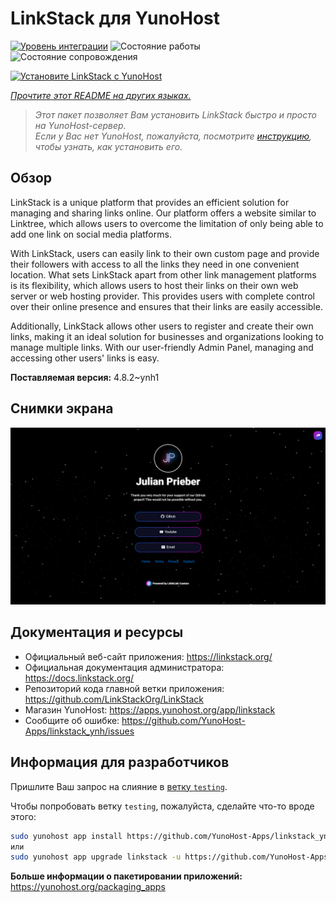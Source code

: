 <!--
Важно: этот README был автоматически сгенерирован <https://github.com/YunoHost/apps/tree/master/tools/readme_generator>
Он НЕ ДОЛЖЕН редактироваться вручную.
-->

# LinkStack для YunoHost

[![Уровень интеграции](https://apps.yunohost.org/badge/integration/linkstack)](https://ci-apps.yunohost.org/ci/apps/linkstack/)
![Состояние работы](https://apps.yunohost.org/badge/state/linkstack)
![Состояние сопровождения](https://apps.yunohost.org/badge/maintained/linkstack)

[![Установите LinkStack с YunoHost](https://install-app.yunohost.org/install-with-yunohost.svg)](https://install-app.yunohost.org/?app=linkstack)

*[Прочтите этот README на других языках.](./ALL_README.md)*

> *Этот пакет позволяет Вам установить LinkStack быстро и просто на YunoHost-сервер.*  
> *Если у Вас нет YunoHost, пожалуйста, посмотрите [инструкцию](https://yunohost.org/install), чтобы узнать, как установить его.*

## Обзор

LinkStack is a unique platform that provides an efficient solution for managing and sharing links online. Our platform offers a website similar to Linktree, which allows users to overcome the limitation of only being able to add one link on social media platforms.

With LinkStack, users can easily link to their own custom page and provide their followers with access to all the links they need in one convenient location. What sets LinkStack apart from other link management platforms is its flexibility, which allows users to host their links on their own web server or web hosting provider. This provides users with complete control over their online presence and ensures that their links are easily accessible.

Additionally, LinkStack allows other users to register and create their own links, making it an ideal solution for businesses and organizations looking to manage multiple links. With our user-friendly Admin Panel, managing and accessing other users' links is easy.


**Поставляемая версия:** 4.8.2~ynh1

## Снимки экрана

![Снимок экрана LinkStack](./doc/screenshots/preview.png)

## Документация и ресурсы

- Официальный веб-сайт приложения: <https://linkstack.org/>
- Официальная документация администратора: <https://docs.linkstack.org/>
- Репозиторий кода главной ветки приложения: <https://github.com/LinkStackOrg/LinkStack>
- Магазин YunoHost: <https://apps.yunohost.org/app/linkstack>
- Сообщите об ошибке: <https://github.com/YunoHost-Apps/linkstack_ynh/issues>

## Информация для разработчиков

Пришлите Ваш запрос на слияние в [ветку `testing`](https://github.com/YunoHost-Apps/linkstack_ynh/tree/testing).

Чтобы попробовать ветку `testing`, пожалуйста, сделайте что-то вроде этого:

```bash
sudo yunohost app install https://github.com/YunoHost-Apps/linkstack_ynh/tree/testing --debug
или
sudo yunohost app upgrade linkstack -u https://github.com/YunoHost-Apps/linkstack_ynh/tree/testing --debug
```

**Больше информации о пакетировании приложений:** <https://yunohost.org/packaging_apps>
